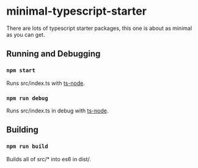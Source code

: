 # minimal-typescript-starter

There are lots of typescript starter packages, this one is about as minimal as you can get.

## Running and Debugging

### ```npm start```

Runs src/index.ts with [ts-node](https://www.npmjs.com/package/ts-node).

### ```npm run debug```

Runs src/index.ts in debug with [ts-node](https://www.npmjs.com/package/ts-node).

## Building

### ```npm run build```

Builds all of src/* into es6 in dist/.